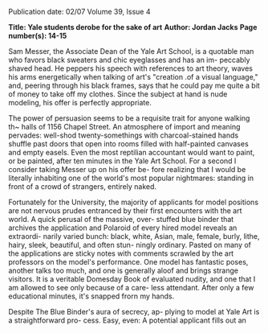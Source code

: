 Publication date: 02/07
Volume 39, Issue 4

**Title: Yale students derobe for the sake of art**
**Author: Jordan Jacks**
**Page number(s): 14-15**

Sam Messer, the Associate Dean of the Yale Art 
School, is a quotable man who favors black 
sweaters and chic eyeglasses and has an im-
peccably shaved head. He peppers his speech with 
references to art theory, waves his arms energetically 
when talking of art's "creation .of a visual language," 
and, peering through his black frames, says that he 
could pay me quite a bit of money to take off my 
clothes. Since the subject at hand is nude modeling, 
his offer is perfectly appropriate. 

The power of persuasion seems to be a requisite 
trait for anyone walking th~ halls of 1156 Chapel Street. 
An atmosphere of import and meaning pervades: 
well-shod twenty-somethings with charcoal-stained 
hands shuffle past doors that open into rooms filled 
with half-painted canvases and empty easels. Even the 
most reptilian accountant would want to paint, or be 
painted, after ten minutes in the Yale Art School. For 
a second I consider taking Messer up on his offer be-
fore realizing that I would be literally inhabiting one 
of the world's most popular nightmares: standing in 
front of a crowd of strangers, entirely naked. 

Fortunately for the University, the majority 
of applicants for model positions are not nervous 
prudes entranced by their first encounters with 
the art world. A quick perusal of the massive, over-
stuffed blue binder that archives the application and 
Polaroid of every hired model reveals an extraordi-
narily varied bunch: black, white, Asian, male, female, 
burly, lithe, hairy, sleek, beautiful, and often stun-
ningly ordinary. Pasted on many of the applications 
are sticky notes with comments scrawled by the art 
professors on the model's performance. One model 
has fantastic poses, another talks too much, and one 
is generally aloof and brings strange visitors. It is a 
veritable Domesday Book of evaluated nudity, and 
one that I am allowed to see only because of a care-
less attendant. After only a few educational minutes, 
it's snapped frorn my hands. 

Despite The Blue Binder's aura of secrecy, ap-
plying to model at Yale Art is a straightforward pro-
cess. Easy, even: A potential applicant fills out an
